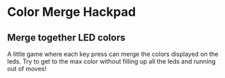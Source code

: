 # Color Merge Hackpad

## Merge together LED colors

A little game where each key press can merge the colors displayed on the leds. Try to get to the max color without filling up all the leds and running out of moves!